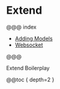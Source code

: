 # Extend

@@@ index

* [Adding Models](addingModels.md)
* [Websocket](websocket.md)

@@@

Extend Boilerplay

@@toc { depth=2 }
